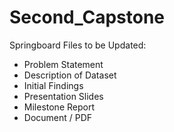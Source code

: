 # Second_Capstone
 Springboard
Files to be Updated:
- Problem Statement
- Description of Dataset
- Initial Findings
- Presentation Slides
- Milestone Report
- Document / PDF
